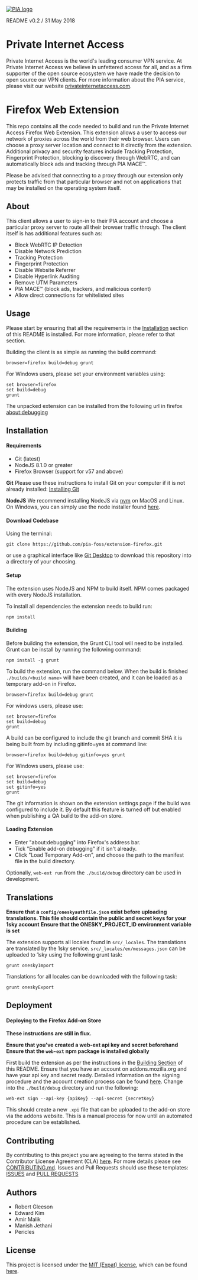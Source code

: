 [![PIA logo][pia-image]][pia-url]

README v0.2 / 31 May 2018

# Private Internet Access
Private Internet Access is the world's leading consumer VPN service. At Private Internet Access we believe in unfettered access for all, and as a firm supporter of the open source ecosystem we have made the decision to open source our VPN clients. For more information about the PIA service, please visit our website [privateinternetaccess.com](https://privateinternetaccess.com).


# Firefox Web Extension
This repo contains all the code needed to build and run the Private Internet Access Firefox Web Extension. This extension allows a user to access our network of proxies across the world from their web browser. Users can choose a proxy server location and connect to it directly from the extension. Additional privacy and security features include Tracking Protection, Fingerprint Protection, blocking ip discovery through WebRTC, and can automatically block ads and tracking through PIA MACE™.

Please be advised that connecting to a proxy through our extension only protects traffic from that particular browser and not on applications that may be installed on the operating system itself.


## About
This client allows a user to sign-in to their PIA account and choose a particular proxy server to route all their browser traffic through. The client itself is has additional features such as:
 - Block WebRTC IP Detection
 - Disable Network Prediction
 - Tracking Protection
 - Fingerprint Protection
 - Disable Website Referrer
 - Disable Hyperlink Auditing
 - Remove UTM Parameters
 - PIA MACE™ (block ads, trackers, and malicious content)
 - Allow direct connections for whitelisted sites


## Usage
Please start by ensuring that all the requirements in the [Installation](#installation) section of this README is installed. For more information, please refer to that section.

Building the client is as simple as running the build command:

    browser=firefox build=debug grunt

For Windows users, please set your environment variables using:

    set browser=firefox
    set build=debug
    grunt


The unpacked extension can be installed from the following url in firefox [about:debugging](about:debugging)


## Installation
#### Requirements
 - Git (latest)
 - NodeJS 8.1.0 or greater
 - Firefox Browser (support for v57 and above)

**Git**
Please use these instructions to install Git on your computer if it is not already installed: [Installing Git](https://gist.github.com/derhuerst/1b15ff4652a867391f03)

**NodeJS**
We recommend installing NodeJS via [nvm](https://github.com/creationix/nvm) on MacOS and Linux. On Windows, you can simply use the node installer found [here](https://nodejs.org/en/).


#### Download Codebase
Using the terminal:

    git clone https://github.com/pia-foss/extension-firefox.git

or use a graphical interface like [Git Desktop](https://desktop.github.com/) to download this repository into a directory of your choosing.


#### Setup
The extension uses NodeJS and NPM to build itself. NPM comes packaged with every NodeJS installation.

To install all dependencies the extension needs to build run:

    npm install


#### Building
Before building the extension, the Grunt CLI tool will need to be installed. Grunt can be install by
running the following command:

    npm install -g grunt

To build the extension, run the command below. When the build is finished `./builds/<build name>` will have been created, and it can be loaded as a temporary add-on in Firefox.

    browser=firefox build=debug grunt

For windows users, please use:

    set browser=firefox
    set build=debug
    grunt

A build can be configured to include the git branch and commit SHA it is being built from by including gitinfo=yes at command line:

    browser=firefox build=debug gitinfo=yes grunt

For Windows users, please use:

    set browser=firefox
    set build=debug
    set gitinfo=yes
    grunt

The git information is shown on the extension settings page if the build was configured to include it. By default this feature is turned off but enabled when publishing a QA build to the add-on store.


#### Loading Extension

  * Enter "about:debugging" into Firefox's address bar.
  * Tick "Enable add-on debugging" if it isn't already.
  * Click "Load Temporary Add-on", and choose the path to the manifest file in the build directory.

  Optionally, `web-ext run` from the `./build/debug` directory can be used in development.  


## Translations

**Ensure that a `config/oneskyauthfile.json` exist before uploading translations. This file should contain the public and secret keys for your 1sky account**
**Ensure that the ONESKY_PROJECT_ID environment variable is set**

The extension supports all locales found in `src/_locales`. The translations are
translated by the 1sky service. `src/_locales/en/messages.json` can be uploaded to 1sky
using the following grunt task:

    grunt oneskyImport

Translations for all locales can be downloaded with the following task:

    grunt oneskyExport


## Deployment
#### Deploying to the Firefox Add-on Store

**These instructions are still in flux.**

**Ensure that you've created a web-ext api key and secret beforehand**
**Ensure that the `web-ext` npm package is installed globally**

First build the extension as per the instructions in the [Building Section](#Building) of this README.
Ensure that you have an account on addons.mozilla.org and have your api key and secret ready.
Detailed information on the signing procedure and the account creation process can be found  [here](https://developer.mozilla.org/en-US/Add-ons/WebExtensions/Getting_started_with_web-ext).
Change into the `./build/debug` directory and run the following:

    web-ext sign --api-key {apiKey} --api-secret {secretKey}

This should create a new `.xpi` file that can be uploaded to the add-on store via the addons website. This is a manual process for now until an automated procedure can be established.


## Contributing
By contributing to this project you are agreeing to the terms stated in the Contributor License Agreement (CLA) [here](/CLA.rst). For more details please see  [CONTRIBUTING.md](/.github/CONTRIBUTING.md). Issues and Pull Requests should use these templates: [ISSUES](/.github/ISSUE_TEMPLATE.md) and [PULL REQUESTS](/.github/PULL_REQUEST_TEMPLATE.md)


## Authors
 - Robert Gleeson
 - Edward Kim
 - Amir Malik
 - Manish Jethani
 - Pericles


## License
This project is licensed under the [MIT (Expat) license](https://choosealicense.com/licenses/mit/), which can be found [here](/LICENSE).

<!-- Markdown link & img dfn's -->
[pia-image]: https://www.privateinternetaccess.com/assets/PIALogo2x-0d1e1094ac909ea4c93df06e2da3db4ee8a73d8b2770f0f7d768a8603c62a82f.png
[pia-url]: https://www.privateinternetaccess.com/
[wiki]: https://en.wikipedia.org/wiki/Private_Internet_Access
